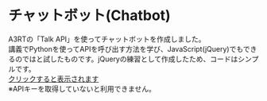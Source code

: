 # チャットボット(Chatbot)
A3RTの「Talk API」を使ってチャットボットを作成しました。<br>
講義でPythonを使ってAPIを呼び出す方法を学び、JavaScript(jQuery)でもできるのではと試したものです。jQueryの練習として作成したため、コードはシンプルです。<br>
[クリックすると表示されます](https://j22034sk.github.io/Chatbot/)<br>
※APIキーを取得していないと利用できません。
